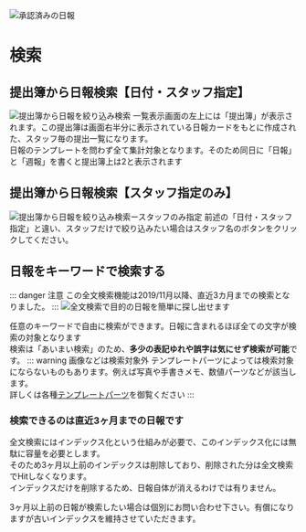 ![承認済みの日報](/res/icatch.png)
# 検索<Badge text="GOLD限定" type="warning" />

## 提出簿から日報検索【日付・スタッフ指定】
![提出簿から日報を絞り込み検索](/res/r4.png)
一覧表示画面の左上には「提出簿」が表示されます。この提出簿は画面右半分に表示されている日報カードをもとに作成された、スタッフ毎の提出一覧になります。  
日報のテンプレートを問わず全て集計対象となります。そのため同日に「日報」と「週報」を書くと提出簿上は2と表示されます

## 提出簿から日報検索【スタッフ指定のみ】
![提出簿から日報を絞り込み検索ースタッフのみ指定](/res/r5.png)
前述の「日付・スタッフ指定」と違い、スタッフだけで絞り込みたい場合はスタッフ名のボタンをクリックしてください。

## 日報をキーワードで検索する
::: danger 注意
この全文検索機能は2019/11月以降、直近3カ月までの検索となりました。
:::
![全文検索で目的の日報を簡単に探し出せます](/res/r6.png)

任意のキーワードで自由に検索ができます。日報に含まれるほぼ全ての文字が検索の対象となります  
検索は「あいまい検索」のため、**多少の表記ゆれや誤字は気にせず検索が可能**です。
::: warning 画像などは検索対象外
テンプレートパーツによっては検索対象にならないものもあります。例えば写真や手書きメモ、数値パーツなどが該当します。  
詳しくは各種[テンプレートパーツ](/manual/template/text)を御覧ください
:::

### 検索できるのは直近3ヶ月までの日報です
全文検索にはインデックス化という仕組みが必要で、このインデックス化には無駄に容量を必要とします。  
そのため3ヶ月以上前のインデックスは削除しており、削除された分は全文検索でHitしなくなります。  
インデックスだけを削除するため、日報自体が消えるわけでは有りません。  

3ヶ月以上前の日報が検索したい場合は個別にお問い合わせ下さい。有償になりますが古いインデックスを維持させていただきます。